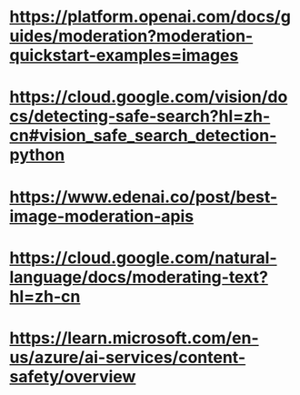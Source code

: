 # https://platform.openai.com/docs/guides/moderation?moderation-quickstart-examples=images
# https://cloud.google.com/vision/docs/detecting-safe-search?hl=zh-cn#vision_safe_search_detection-python
# https://www.edenai.co/post/best-image-moderation-apis
# https://cloud.google.com/natural-language/docs/moderating-text?hl=zh-cn
# https://learn.microsoft.com/en-us/azure/ai-services/content-safety/overview
